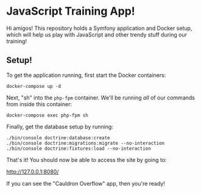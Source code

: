 # JavaScript Training App!

Hi amigos! This repository holds a Symfony application
and Docker setup, which will help us play with JavaScript
and other trendy stuff during our training!

## Setup!

To get the application running, first start the Docker containers:

```
docker-compose up -d
``` 

Next, "sh" into the `php-fpm` container. We'll be running *all* of our
commands from inside this container:

```
docker-compose exec php-fpm sh
```

Finally, get the database setup by running:

```
./bin/console doctrine:database:create
./bin/console doctrine:migrations:migrate --no-interaction
./bin/console doctrine:fixtures:load --no-interaction
```

That's it! You should now be able to access the site by going to:

http://127.0.0.1:8080/

If you can see the "Cauldron Overflow" app, then you're ready!
